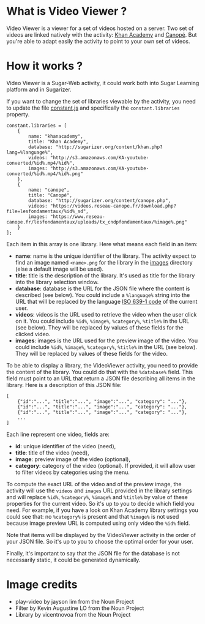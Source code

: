 # What is Video Viewer ?

Video Viewer is a viewer for a set of videos hosted on a server. 
Two set of videos are linked natively with the activity: [Khan Academy](http://khanacademy.org/) and [Canopé](https://www.reseau-canope.fr/lesfondamentaux/accueil.html). But you're able to adapt easily the activity to point to your own set of videos.

# How it works ?

Video Viewer is a Sugar-Web activity, it could work both into Sugar Learning platform and in Sugarizer.

If you want to change the set of libraries viewable by the activity, you need to update the file [constant.js](constant.js) and specifically the 
`constant.libraries` property.

	constant.libraries = [
		{
			name: "khanacademy",
			title: "Khan Academy",
			database: "http://sugarizer.org/content/khan.php?lang=%language%",
			videos: "http://s3.amazonaws.com/KA-youtube-converted/%id%.mp4/%id%",
			images: "http://s3.amazonaws.com/KA-youtube-converted/%id%.mp4/%id%.png"
		},
		{
			name: "canope",
			title: "Canopé",
			database: "http://sugarizer.org/content/canope.php",
			videos: "https://videos.reseau-canope.fr/download.php?file=lesfondamentaux/%id%_sd",
			images: "https://www.reseau-canope.fr/lesfondamentaux/uploads/tx_cndpfondamentaux/%image%.png"
		}
	];

Each item in this array is one library. Here what means each field in an item:

* **name**: name is the unique identifier of the library. The activity expect to find an image named `<name>.png` for the library in the [images](images) directory (else a default image will be used).
* **title**: title is the description of the library. It's used as title for the library into the library selection window.
* **database**: database is the URL for the JSON file where the content is described (see below). You could include a `%language%` string into the URL that will be replaced by the language [ISO 639-1 code](https://en.wikipedia.org/wiki/List_of_ISO_639-1_codes) of the current user.
* **videos**: videos is the URL used to retrieve the video when the user click on it. You could include `%id%`, `%image%`, `%category%`, `%title%` in the URL (see below). They will be replaced by values of these fields for the clicked video. 
* **images**: images is the URL used for the preview image of the video. You could include `%id%`, `%image%`, `%category%`, `%title%` in the URL (see below). They will be replaced by values of these fields for the video.

To be able to display a library, the VideoViewer activity, you need to provide the content of the library. You could do that with the `%database%` field. This field must point to an URL that return a JSON file describing all items in the library. Here is a description of this JSON file:

	[
	    {"id":"...", "title":"...", "image":"...", "category": "..."},
	    {"id":"...", "title":"...", "image":"...", "category": "..."},
	    {"id":"...", "title":"...", "image":"...", "category": "..."},
		...
	]

Each line represent one video, fields are:

* **id**: unique identifier of the video (need),
* **title**: title of the video (need),
* **image**: preview image of the video (optional),
* **category**: category of the video (optional). If provided, it will allow user to filter videos by categories using the menu.

To compute the exact URL of the video and of the preview image, the activity will use the `videos` and `images` URL provided in the library settings and will replace `%id%`, `%category%`, `%image%` and `%title%` by value of these properties for the current video. So it's up to you to decide which field you need. For example, if you have a look on Khan Academy library settings you could see that: no `%category%` is present and that `%image%` is not used  because image preview URL is computed using only video the `%id%` field.

Note that items will be displayed by the VideoViewer activity in the order of your JSON file. So it's up to you to choose the optimal order for your user.

Finally, it's important to say that the JSON file for the database is not necessarily static, it could be generated dynamically.

# Image credits

* play-video by jayson lim from the Noun Project 
* Filter by Kevin Augustine LO from the Noun Project
* Library by vicentnovoa from the Noun Project
